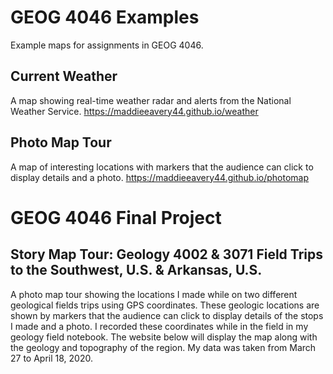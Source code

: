# GEOG 4046 Examples
Example maps for assignments in GEOG 4046.

## Current Weather
A map showing real-time weather radar and alerts from the National Weather Service.
<https://maddieeavery44.github.io/weather>

## Photo Map Tour
A map of interesting locations with markers that the audience can click to display details and a photo.
<https://maddieeavery44.github.io/photomap>

# GEOG 4046 Final Project

## Story Map Tour: Geology 4002 & 3071 Field Trips to the Southwest, U.S. & Arkansas, U.S. 
A photo map tour showing the locations I made while on two different geological fields trips using GPS coordinates. These geologic locations are shown by markers that the audience can click to display details of the stops I made and a photo. I recorded these coordinates while in the field in my geology field notebook. The website below will display the map along with the geology and topography of the region. My data was taken from March 27 to April 18, 2020.
